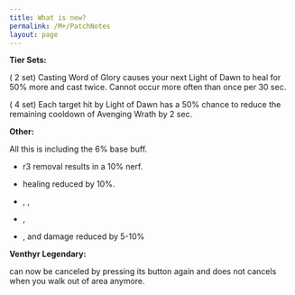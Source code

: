 ```yaml
---
title: What is new?
permalink: /M+/PatchNotes
layout: page
---
```


**Tier Sets:**

(<a href="https://ptr.wowhead.com/spell=364468/dawn-will-come" data-wowhead="spell=364468"></a> 2 set) Casting Word of Glory causes your next Light of Dawn to heal for 50% more and cast twice. Cannot occur more often than once per 30 sec.

(<a href="https://ptr.wowhead.com/spell=363674/dawn-will-come" data-wowhead="spell=363674"></a> 4 set) Each target hit by Light of Dawn has a 50% chance to reduce the remaining cooldown of Avenging Wrath by 2 sec.

**Other:**

All this is including the 6% base buff.

* <a href="https://www.wowhead.com/spell=66011/avenging-wrath" data-wowhead="spell=66011"></a> r3 removal results in a 10% nerf.

* <a href="https://www.wowhead.com/spell=316958/ashen-hallow" data-wowhead="spell=316958"></a> healing reduced by 10%.

* <a href="https://www.wowhead.com/spell=24275/hammer-of-wrath" data-wowhead="spell=24275"></a>, <a href="https://www.wowhead.com/spell=20271/judgment" data-wowhead="spell=20271"></a>, 

* <a href="https://www.wowhead.com/spell=24275/hammer-of-wrath" data-wowhead="spell=24275"></a>, <a href="https://www.wowhead.com/spell=20271/judgment" data-wowhead="spell=20271"></a>

* <a href="https://www.wowhead.com/spell=20473/holy-shock" data-wowhead="spell=24275"></a>, 
<a href="https://www.wowhead.com/spell=316958/ashen-hallow" data-wowhead="spell=316958"></a> and 
<a href="https://www.wowhead.com/spell=340212/hallowed-discernment" data-wowhead="spell=316958"></a> damage reduced by 5-10%

**Venthyr Legendary:**

<a href="https://www.wowhead.com/spell=355447/radiant-embers" data-wowhead="spell=24275"></a> can now be canceled by pressing its button again and does not cancels when you walk out of <a href="https://www.wowhead.com/spell=316958/ashen-hallow" data-wowhead="spell=316958"></a> area anymore.


